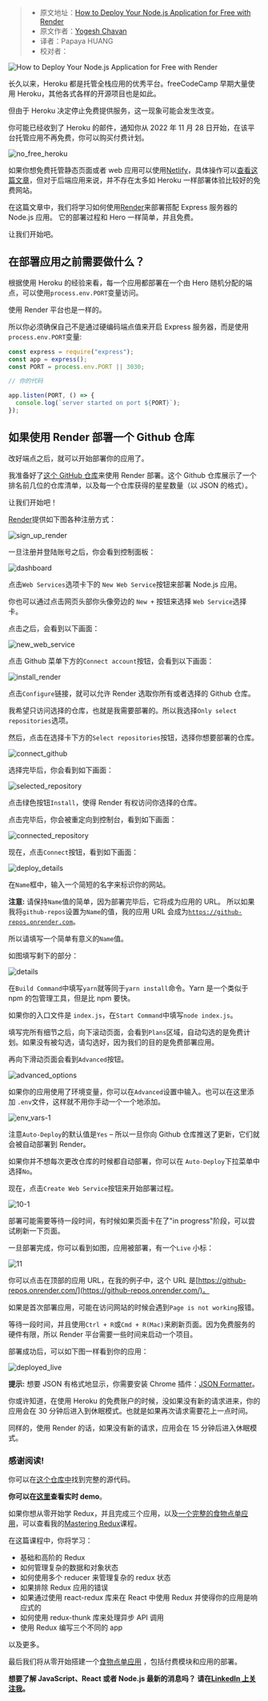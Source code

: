 > -  原文地址：[How to Deploy Your Node.js Application for Free with Render](https://www.freecodecamp.org/news/how-to-deploy-nodejs-application-with-render/)
> -  原文作者：[Yogesh Chavan](https://www.freecodecamp.org/news/author/yogesh/)
> -  译者：Papaya HUANG
> -  校对者：

![How to Deploy Your Node.js Application for Free with Render](https://www.freecodecamp.org/news/content/images/size/w2000/2022/09/pexels-pixabay-163235--1-.jpg)

长久以来，Heroku 都是托管全栈应用的优秀平台。freeCodeCamp 早期大量使用 Heroku，其他各式各样的开源项目也是如此。

但由于 Heroku 决定停止免费提供服务，这一现象可能会发生改变。

你可能已经收到了 Heroku 的邮件，通知你从 2022 年 11 月 28 日开始，在该平台托管应用不再免费，你可以购买付费计划。

![no_free_heroku](https://www.freecodecamp.org/news/content/images/2022/08/no_free_heroku.png)

如果你想免费托管静态页面或者 web 应用可以使用[Netlify](https://www.netlify.com/)，具体操作可以[查看这篇文章](https://www.freecodecamp.org/news/how-to-deploy-react-router-based-app-to-netlify/)，但对于后端应用来说，并不存在太多如 Heroku 一样部署体验比较好的免费网站。

在这篇文章中，我们将学习如何使用[Render](https://render.com/)来部署搭配 Express 服务器的 Node.js 应用。 它的部署过程和 Hero 一样简单，并且免费。

让我们开始吧。

## 在部署应用之前需要做什么？

根据使用 Heroku 的经验来看，每一个应用都部署在一个由 Hero 随机分配的端点，可以使用`process.env.PORT`变量访问。

使用 Render 平台也是一样的。

所以你必须确保自己不是通过硬编码端点值来开启 Express 服务器，而是使用`process.env.PORT`变量:

```js
const express = require("express");
const app = express();
const PORT = process.env.PORT || 3030;

// 你的代码

app.listen(PORT, () => {
  console.log(`server started on port ${PORT}`);
});
```

## **如果使用 Render 部署一个 Github 仓库**

改好端点之后，就可以开始部署你的应用了。

我准备好了[这个 GitHub 仓库](https://github.com/myogeshchavan97/github-repos-nodejs-api)来使用 Render 部署。这个 Github 仓库展示了一个排名前几位的仓库清单，以及每一个仓库获得的星星数量（以 JSON 的格式）。

让我们开始吧！

[Render](https://render.com/)提供如下图各种注册方式：

![sign_up_render](https://www.freecodecamp.org/news/content/images/2022/08/sign_up_render.png)

一旦注册并登陆账号之后，你会看到控制面板：

![dashboard](https://www.freecodecamp.org/news/content/images/2022/08/dashboard.png)

点击`Web Services`选项卡下的 `New Web Service`按钮来部署 Node.js 应用。

你也可以通过点击网页头部你头像旁边的 `New +` 按钮来选择 `Web Service`选择卡。

点击之后，会看到以下画面：

![new_web_service](https://www.freecodecamp.org/news/content/images/2022/08/new_web_service.png)

点击 Github 菜单下方的`Connect account`按钮，会看到以下画面： 

![install_render](https://www.freecodecamp.org/news/content/images/2022/08/install_render.png)

点击`Configure`链接，就可以允许 Render 选取你所有或者选择的 Github 仓库。

我希望只访问选择的仓库，也就是我需要部署的。所以我选择`Only select repositories`选项。

然后，点击在选择卡下方的`Select repositories`按钮，选择你想要部署的仓库。

![connect_github](https://www.freecodecamp.org/news/content/images/2022/08/connect_github.png)

选择完毕后，你会看到如下画面：

![selected_repository](https://www.freecodecamp.org/news/content/images/2022/08/selected_repository.png)

点击绿色按钮`Install`，使得 Render 有权访问你选择的仓库。

点击完毕后，你会被重定向到控制台，看到如下画面：

![connected_repository](https://www.freecodecamp.org/news/content/images/2022/08/connected_repository.png)

现在，点击`Connect`按钮，看到如下画面：

![deploy_details](https://www.freecodecamp.org/news/content/images/2022/08/deploy_details.png)

在`Name`框中，输入一个简短的名字来标识你的网站。

**注意:** 请保持`Name`值的简单，因为部署完毕后，它将成为应用的 URL。 所以如果我将`github-repos`设置为`Name`的值，我的应用 URL 会成为[`https://github-repos.onrender.com`](https://github-repos.onrender.com)。

所以请填写一个简单有意义的`Name`值。

如图填写剩下的部分：

![details](https://www.freecodecamp.org/news/content/images/2022/08/details.png)

在`Build Command`中填写`yarn`就等同于`yarn install`命令。Yarn 是一个类似于 npm 的包管理工具，但是比 npm 要快。

如果你的入口文件是 `index.js`，在`Start Command`中填写`node index.js`。

填写完所有细节之后，向下滚动页面，会看到`Plans`区域，自动勾选的是免费计划。如果没有被勾选，请勾选好，因为我们的目的是免费部署应用。

再向下滑动页面会看到`Advanced`按钮。

![advanced_options](https://www.freecodecamp.org/news/content/images/2022/08/advanced_options.png)

如果你的应用使用了环境变量，你可以在`Advanced`设置中输入。也可以在这里添加 `.env`文件，这样就不用你手动一个一个地添加。

![env_vars-1](https://www.freecodecamp.org/news/content/images/2022/08/env_vars-1.png)

注意`Auto-Deploy`的默认值是`Yes` – 所以一旦你向 Github 仓库推送了更新，它们就会被自动部署到 Render。

如果你并不想每次更改仓库的时候都自动部署，你可以在 `Auto-Deploy`下拉菜单中选择`No`。

现在，点击`Create Web Service`按钮来开始部署过程。

![10-1](https://www.freecodecamp.org/news/content/images/2022/08/10-1.png)

部署可能需要等待一段时间，有时候如果页面卡在了"in progress"阶段，可以尝试刷新一下页面。

一旦部署完成，你可以看到如图，应用被部署，有一个`Live` 小标：

![11](https://www.freecodecamp.org/news/content/images/2022/08/11.png)

你可以点击在顶部的应用 URL，在我的例子中，这个 URL 是[https://github-repos.onrender.com/](https://github-repos.onrender.com/)。

如果是首次部署应用，可能在访问网站的时候会遇到`Page is not working`报错。

等待一段时间，并且使用`Ctrl + R`或`Cmd + R(Mac)`来刷新页面。因为免费服务的硬件有限，所以 Render 平台需要一些时间来启动一个项目。

部署成功后，可以如下图一样看到你的应用：

![deployed_live](https://www.freecodecamp.org/news/content/images/2022/08/deployed_live.png)

**提示:** 想要 JSON 有格式地显示，你需要安装 Chrome 插件：[JSON Formatter](https://chrome.google.com/webstore/detail/json-formatter/bcjindcccaagfpapjjmafapmmgkkhgoa?hl=en)。

你或许知道，在使用 Heroku 的免费账户的时候，没如果没有新的请求进来，你的应用会在 30 分钟后进入到休眠模式。也就是如果再次请求需要花上一点时间。
  
同样的，使用 Render 的话，如果没有新的请求，应用会在 15 分钟后进入休眠模式。


### **感谢阅读!**

你可以在[这个仓库中](https://github.com/myogeshchavan97/github-repos-nodejs-api)找到完整的源代码。

****你可以在[这里](https://github-repos.onrender.com/)查看实时 demo****。

如果你想从零开始学 Redux，并且完成三个应用，以及[一个完整的食物点单应用](https://www.youtube.com/watch?v=2zaPDfCKAvM)，可以查看我的[Mastering Redux](https://master-redux.yogeshchavan.dev/)课程。

在这篇课程中，你将学习：

-   基础和高阶的 Redux
-   如何管理复杂的数据和对象状态
-   如何使用多个 reducer 来管理复杂的 redux 状态
-   如果排除 Redux 应用的错误
-   如果通过使用 react-redux 库来在 React 中使用 Redux 并使得你的应用是响应式的
-   如何使用 redux-thunk 库来处理异步 API 调用
-   使用 Redux 编写三个不同的 app

以及更多。

最后我们将从零开始搭建一个[食物点单应用](https://www.youtube.com/watch?v=2zaPDfCKAvM) ，包括付费模块和应用的部署。

****想要了解 JavaScript、React 或者 Node.js 最新的消息吗？ 请在[LinkedIn 上关注我](https://www.linkedin.com/in/yogesh-chavan97/)。****
